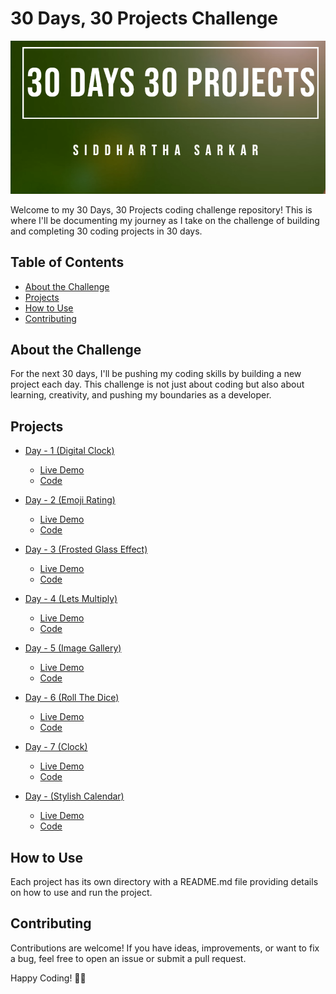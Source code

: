 # 30 Days, 30 Projects Challenge

![30 Days, 30 Projects](./img/banner.png)

Welcome to my 30 Days, 30 Projects coding challenge repository! This is where I'll be documenting my journey as I take on the challenge of building and completing 30 coding projects in 30 days.

## Table of Contents

- [About the Challenge](#about-the-challenge)
- [Projects](#projects)
- [How to Use](#how-to-use)
- [Contributing](#contributing)

## About the Challenge

For the next 30 days, I'll be pushing my coding skills by building a new project each day. This challenge is not just about coding but also about learning, creativity, and pushing my boundaries as a developer.

## Projects

- [Day - 1 (Digital Clock)](./Day-1)
  - [Live Demo](https://astonishing-pika-7e2f81.netlify.app)
  - [Code](./Day-1)

- [Day - 2 (Emoji Rating)](./Day-2)
  - [Live Demo](https://659322eb73b216ff46441bcd--mellow-puffpuff-59947f.netlify.app)
  - [Code](./Day-2)

- [Day - 3 (Frosted Glass Effect)](./Day-3)
  - [Live Demo](https://siddharthasid.github.io/frosted-glass-effect/)
  - [Code](./Day-3)

- [Day - 4 (Lets Multiply)](./Day-4)
  - [Live Demo](https://siddharthasid.github.io/lets-multiply/)
  - [Code](./Day-4)

- [Day - 5 (Image Gallery)](./Day-5)
  - [Live Demo](https://siddharthasid.github.io/image-gallery/)
  - [Code](./Day-5)

- [Day - 6 (Roll The Dice)](./Day-6)
  - [Live Demo](https://siddharthasid.github.io/roll-the-dice/)
  - [Code](./Day-6)

- [Day - 7 (Clock)](./Day-7)
  - [Live Demo](https://siddharthasid.github.io/analog-clock/)
  - [Code](./Day-7)

- [Day -  (Stylish Calendar)](./Day-8)
  - [Live Demo](https://siddharthasid.github.io/stylish-calendar/)
  - [Code](./Day-8)


## How to Use

Each project has its own directory with a README.md file providing details on how to use and run the project.

## Contributing

Contributions are welcome! If you have ideas, improvements, or want to fix a bug, feel free to open an issue or submit a pull request.

Happy Coding! 🚀✨
